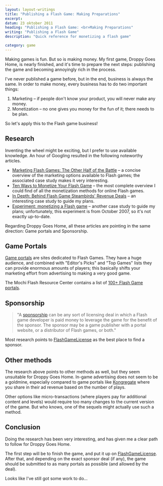 ```yaml
---
layout: layout-writings
title: "Publishing a Flash Game: Making Preparations"
excerpt:
datum: 23 oktober 2011
heading: "Publishing a Flash Game: <br>Making Preparations"
writing: "Publishing a Flash Game"
description: "Quick reference for monetizing a flash game"

category: game
---
```


Making games is fun. But so is making money. My first game, Droppy Goes Home, is nearly finished, and it's time to
prepare the next steps: publishing the game and becoming annoyingly rich in the process.


I've never published a game before, but in the end, business is always the same. In order to make money, every business
has to do two important things:

1. Marketing – if people don't know your product, you will never make any money.
2. Monetization – no one gives you money for the fun of it; there needs to be plan.

So let's apply this to the Flash game business!

Research
--------

Inventing the wheel might be exciting, but I prefer to use available knowledge. An hour of Googling resulted in the
following noteworthy articles.

- [Marketing Flash Games: The Other Half of the Battle][] – a concise overview of the marketing options available to
  Flash games; the associated case study makes it very interesting.
- [Ten Ways to Monetize Your Flash Game][] – the most complete overview I could find of all the monetization methods
  for online Flash games.
- [In Depth: Behind Flash Game Steambirds' Revenue Deals][] – an interesting case study to guide my plans.
- [Experiment: monetizing a Flash game][] – another case study to guide my plans; unfortunately, this experiment is
  from October 2007, so it's not exactly up-to-date.

Regarding Droppy Goes Home, all these articles are pointing in the same direction: Game portals and Sponsorship.

Game Portals
------------

[Game portals] are sites dedicated to Flash Games. They have a huge audience, and combined with "Editor's Picks"
and "Top Games" lists they can provide enormous amounts of players; this basically shifts your marketing effort from
advertising to making a very good game.

The Mochi Flash Resource Center contains a list of [100+ Flash Game portals].

Sponsorship
-----------

> "A [sponsorship][] can be any sort of licensing deal in which a Flash game developer is paid money to leverage the game
> for the benefit of the sponsor. The sponsor may be a game publisher with a portal website, or a distributor of Flash
> games, or both."

Most research points to  [FlashGameLicense] as the best place to find a sponsor.

Other methods
-------------

The research above points to other methods as well, but they seem unsuitable for Droppy Goes Home.
In-game advertising does not seem to be a goldmine, especially compared to game portals like
[Kongregate] where you share in their ad revenue based on the number of plays.

Other options like micro-transactions (where players pay for additional content and levels) would require too many
changes to the current version of the game. But who knows, one of the sequels might actually use such a method.

Conclusion
----------

Doing the research has been very interesting, and has given me a clear path to follow for Droppy Goes Home.

The first step will be to finish the game, and put it up on [FlashGameLicense]. After that, and depending on the
exact sponsor deal (if any), the game should be submitted to as many portals as possible (and allowed by the deal).

Looks like I've still got some work to do...


[Marketing Flash Games: The Other Half of the Battle]: http://mochiland.com/articles/marketing-flash-games-the-other-half-of-the-battle
[Ten Ways to Monetize Your Flash Game]: http://evolutionlive.blogspot.com/2009/06/ten-ways-to-monetize-your-flash-game.html
[In Depth: Behind Flash Game Steambirds' Revenue Deals]: http://www.gamasutra.com/view/news/27924/InDepth_Behind_Flash_Game_SteamBirds_Revenue_Deals.php
[Experiment: monetizing a Flash game]: http://www.emanueleferonato.com/2007/10/28/experiment-monetizing-a-flash-game/
[Game portals]: http://wiki.mochimedia.com/w/page/15156191/Flash%20Game%20Portals%20to%20Submit%20Your%20Game
[100+ Flash Game portals]: http://wiki.mochimedia.com/w/page/15156191/Flash%20Game%20Portals%20to%20Submit%20Your%20Game
[FlashGameLicense]: http://www.flashgamelicense.com/
[Kongregate]: http://www.flashgamelicense.com/index.php
[sponsorship]: http://www.flashgamelicense.com/view_library.php?page=what-is-a-sponsorship